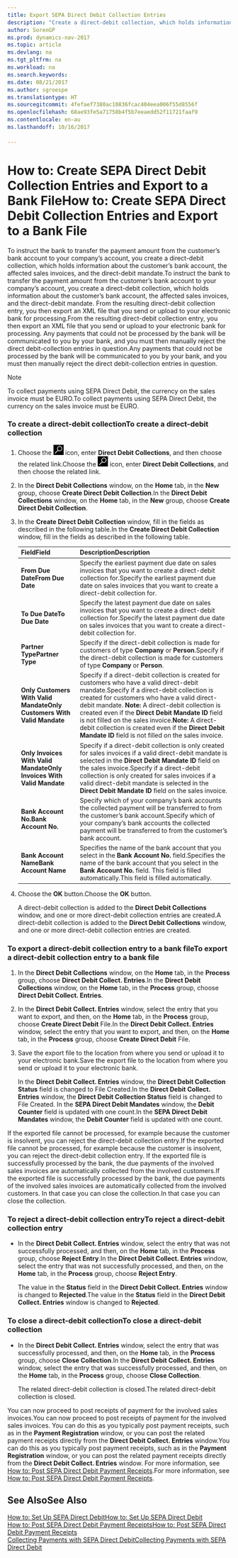 ```yaml
---
title: Export SEPA Direct Debit Collection Entries
description: "Create a direct-debit collection, which holds information about the customer’s bank account, the affected sales invoices, and the direct-debit mandate."
author: SorenGP
ms.prod: dynamics-nav-2017
ms.topic: article
ms.devlang: na
ms.tgt_pltfrm: na
ms.workload: na
ms.search.keywords: 
ms.date: 08/21/2017
ms.author: sgroespe
ms.translationtype: HT
ms.sourcegitcommit: 4fefaef7380ac10836fcac404eea006f55d8556f
ms.openlocfilehash: 68ae93fe5a71758b4f5b7eeaedd52f11721faaf9
ms.contentlocale: en-au
ms.lasthandoff: 10/16/2017

---
```

# <a name="how-to-create-sepa-direct-debit-collection-entries-and-export-to-a-bank-file"></a><span data-ttu-id="8c439-103">How to: Create SEPA Direct Debit Collection Entries and Export to a Bank File</span><span class="sxs-lookup"><span data-stu-id="8c439-103">How to: Create SEPA Direct Debit Collection Entries and Export to a Bank File</span></span>
<span data-ttu-id="8c439-104">To instruct the bank to transfer the payment amount from the customer’s bank account to your company’s account, you create a direct-debit collection, which holds information about the customer’s bank account, the affected sales invoices, and the direct-debit mandate.</span><span class="sxs-lookup"><span data-stu-id="8c439-104">To instruct the bank to transfer the payment amount from the customer’s bank account to your company’s account, you create a direct-debit collection, which holds information about the customer’s bank account, the affected sales invoices, and the direct-debit mandate.</span></span> <span data-ttu-id="8c439-105">From the resulting direct-debit collection entry, you then export an XML file that you send or upload to your electronic bank for processing.</span><span class="sxs-lookup"><span data-stu-id="8c439-105">From the resulting direct-debit collection entry, you then export an XML file that you send or upload to your electronic bank for processing.</span></span> <span data-ttu-id="8c439-106">Any payments that could not be processed by the bank will be communicated to you by your bank, and you must then manually reject the direct debit-collection entries in question.</span><span class="sxs-lookup"><span data-stu-id="8c439-106">Any payments that could not be processed by the bank will be communicated to you by your bank, and you must then manually reject the direct debit-collection entries in question.</span></span>  

> [!NOTE]  
>  <span data-ttu-id="8c439-107">To collect payments using SEPA Direct Debit, the currency on the sales invoice must be EURO.</span><span class="sxs-lookup"><span data-stu-id="8c439-107">To collect payments using SEPA Direct Debit, the currency on the sales invoice must be EURO.</span></span>  

### <a name="to-create-a-direct-debit-collection"></a><span data-ttu-id="8c439-108">To create a direct-debit collection</span><span class="sxs-lookup"><span data-stu-id="8c439-108">To create a direct-debit collection</span></span>  

1. <span data-ttu-id="8c439-109">Choose the ![Search for Page or Report](media/ui-search/search_small.png "Search for Page or Report icon") icon, enter **Direct Debit Collections**, and then choose the related link.</span><span class="sxs-lookup"><span data-stu-id="8c439-109">Choose the ![Search for Page or Report](media/ui-search/search_small.png "Search for Page or Report icon") icon, enter **Direct Debit Collections**, and then choose the related link.</span></span>  
2. <span data-ttu-id="8c439-110">In the **Direct Debit Collections** window, on the **Home** tab, in the **New** group, choose **Create Direct Debit Collection**.</span><span class="sxs-lookup"><span data-stu-id="8c439-110">In the **Direct Debit Collections** window, on the **Home** tab, in the **New** group, choose **Create Direct Debit Collection**.</span></span>  
3. <span data-ttu-id="8c439-111">In the **Create Direct Debit Collection** window, fill in the fields as described in the following table.</span><span class="sxs-lookup"><span data-stu-id="8c439-111">In the **Create Direct Debit Collection** window, fill in the fields as described in the following table.</span></span>  

    |<span data-ttu-id="8c439-112">Field</span><span class="sxs-lookup"><span data-stu-id="8c439-112">Field</span></span>|<span data-ttu-id="8c439-113">Description</span><span class="sxs-lookup"><span data-stu-id="8c439-113">Description</span></span>|  
    |---------------------------------|---------------------------------------|  
    |<span data-ttu-id="8c439-114">**From Due Date**</span><span class="sxs-lookup"><span data-stu-id="8c439-114">**From Due Date**</span></span>|<span data-ttu-id="8c439-115">Specify the earliest payment due date on sales invoices that you want to create a direct-debit collection for.</span><span class="sxs-lookup"><span data-stu-id="8c439-115">Specify the earliest payment due date on sales invoices that you want to create a direct-debit collection for.</span></span>|  
    |<span data-ttu-id="8c439-116">**To Due Date**</span><span class="sxs-lookup"><span data-stu-id="8c439-116">**To Due Date**</span></span>|<span data-ttu-id="8c439-117">Specify the latest payment due date on sales invoices that you want to create a direct-debit collection for.</span><span class="sxs-lookup"><span data-stu-id="8c439-117">Specify the latest payment due date on sales invoices that you want to create a direct-debit collection for.</span></span>|  
    |<span data-ttu-id="8c439-118">**Partner Type**</span><span class="sxs-lookup"><span data-stu-id="8c439-118">**Partner Type**</span></span>|<span data-ttu-id="8c439-119">Specify if the direct-debit collection is made for customers of type **Company** or **Person**.</span><span class="sxs-lookup"><span data-stu-id="8c439-119">Specify if the direct-debit collection is made for customers of type **Company** or **Person**.</span></span>|  
    |<span data-ttu-id="8c439-120">**Only Customers With Valid Mandate**</span><span class="sxs-lookup"><span data-stu-id="8c439-120">**Only Customers With Valid Mandate**</span></span>|<span data-ttu-id="8c439-121">Specify if a direct-debit collection is created for customers who have a valid direct-debit mandate.</span><span class="sxs-lookup"><span data-stu-id="8c439-121">Specify if a direct-debit collection is created for customers who have a valid direct-debit mandate.</span></span> <span data-ttu-id="8c439-122">**Note:**  A direct-debit collection is created even if the **Direct Debit Mandate ID** field is not filled on the sales invoice.</span><span class="sxs-lookup"><span data-stu-id="8c439-122">**Note:**  A direct-debit collection is created even if the **Direct Debit Mandate ID** field is not filled on the sales invoice.</span></span>|  
    |<span data-ttu-id="8c439-123">**Only Invoices With Valid Mandate**</span><span class="sxs-lookup"><span data-stu-id="8c439-123">**Only Invoices With Valid Mandate**</span></span>|<span data-ttu-id="8c439-124">Specify if a direct-debit collection is only created for sales invoices if a valid direct-debit mandate is selected in the **Direct Debit Mandate ID** field on the sales invoice.</span><span class="sxs-lookup"><span data-stu-id="8c439-124">Specify if a direct-debit collection is only created for sales invoices if a valid direct-debit mandate is selected in the **Direct Debit Mandate ID** field on the sales invoice.</span></span>|  
    |<span data-ttu-id="8c439-125">**Bank Account No.**</span><span class="sxs-lookup"><span data-stu-id="8c439-125">**Bank Account No.**</span></span>|<span data-ttu-id="8c439-126">Specify which of your company’s bank accounts the collected payment will be transferred to from the customer’s bank account.</span><span class="sxs-lookup"><span data-stu-id="8c439-126">Specify which of your company’s bank accounts the collected payment will be transferred to from the customer’s bank account.</span></span>|  
    |<span data-ttu-id="8c439-127">**Bank Account Name**</span><span class="sxs-lookup"><span data-stu-id="8c439-127">**Bank Account Name**</span></span>|<span data-ttu-id="8c439-128">Specifies the name of the bank account that you select in the **Bank Account No.** field.</span><span class="sxs-lookup"><span data-stu-id="8c439-128">Specifies the name of the bank account that you select in the **Bank Account No.** field.</span></span> <span data-ttu-id="8c439-129">This field is filled automatically.</span><span class="sxs-lookup"><span data-stu-id="8c439-129">This field is filled automatically.</span></span>|  

4. <span data-ttu-id="8c439-130">Choose the **OK** button.</span><span class="sxs-lookup"><span data-stu-id="8c439-130">Choose the **OK** button.</span></span>  

     <span data-ttu-id="8c439-131">A direct-debit collection is added to the **Direct Debit Collections** window, and one or more direct-debit collection entries are created.</span><span class="sxs-lookup"><span data-stu-id="8c439-131">A direct-debit collection is added to the **Direct Debit Collections** window, and one or more direct-debit collection entries are created.</span></span>  

### <a name="to-export-a-direct-debit-collection-entry-to-a-bank-file"></a><span data-ttu-id="8c439-132">To export a direct-debit collection entry to a bank file</span><span class="sxs-lookup"><span data-stu-id="8c439-132">To export a direct-debit collection entry to a bank file</span></span>  
1. <span data-ttu-id="8c439-133">In the **Direct Debit Collections** window, on the **Home** tab, in the **Process** group, choose **Direct Debit Collect. Entries**.</span><span class="sxs-lookup"><span data-stu-id="8c439-133">In the **Direct Debit Collections** window, on the **Home** tab, in the **Process** group, choose **Direct Debit Collect. Entries**.</span></span>  
2. <span data-ttu-id="8c439-134">In the **Direct Debit Collect. Entries** window, select the entry that you want to export, and then, on the **Home** tab, in the **Process** group, choose **Create Direct Debit** File.</span><span class="sxs-lookup"><span data-stu-id="8c439-134">In the **Direct Debit Collect. Entries** window, select the entry that you want to export, and then, on the **Home** tab, in the **Process** group, choose **Create Direct Debit** File.</span></span>  
3. <span data-ttu-id="8c439-135">Save the export file to the location from where you send or upload it to your electronic bank.</span><span class="sxs-lookup"><span data-stu-id="8c439-135">Save the export file to the location from where you send or upload it to your electronic bank.</span></span>  

     <span data-ttu-id="8c439-136">In the **Direct Debit Collect. Entries** window, the **Direct Debit Collection Status** field is changed to File Created.</span><span class="sxs-lookup"><span data-stu-id="8c439-136">In the **Direct Debit Collect. Entries** window, the **Direct Debit Collection Status** field is changed to File Created.</span></span> <span data-ttu-id="8c439-137">In the **SEPA Direct Debit Mandates** window, the **Debit Counter** field is updated with one count.</span><span class="sxs-lookup"><span data-stu-id="8c439-137">In the **SEPA Direct Debit Mandates** window, the **Debit Counter** field is updated with one count.</span></span>  

<span data-ttu-id="8c439-138">If the exported file cannot be processed, for example because the customer is insolvent, you can reject the direct-debit collection entry.</span><span class="sxs-lookup"><span data-stu-id="8c439-138">If the exported file cannot be processed, for example because the customer is insolvent, you can reject the direct-debit collection entry.</span></span> <span data-ttu-id="8c439-139">If the exported file is successfully processed by the bank, the due payments of the involved sales invoices are automatically collected from the involved customers.</span><span class="sxs-lookup"><span data-stu-id="8c439-139">If the exported file is successfully processed by the bank, the due payments of the involved sales invoices are automatically collected from the involved customers.</span></span> <span data-ttu-id="8c439-140">In that case you can close the collection.</span><span class="sxs-lookup"><span data-stu-id="8c439-140">In that case you can close the collection.</span></span>  

### <a name="to-reject-a-direct-debit-collection-entry"></a><span data-ttu-id="8c439-141">To reject a direct-debit collection entry</span><span class="sxs-lookup"><span data-stu-id="8c439-141">To reject a direct-debit collection entry</span></span>  

* <span data-ttu-id="8c439-142">In the **Direct Debit Collect. Entries** window, select the entry that was not successfully processed, and then, on the **Home** tab, in the **Process** group, choose **Reject Entry**.</span><span class="sxs-lookup"><span data-stu-id="8c439-142">In the **Direct Debit Collect. Entries** window, select the entry that was not successfully processed, and then, on the **Home** tab, in the **Process** group, choose **Reject Entry**.</span></span>  

     <span data-ttu-id="8c439-143">The value in the **Status** field in the **Direct Debit Collect. Entries** window is changed to **Rejected**.</span><span class="sxs-lookup"><span data-stu-id="8c439-143">The value in the **Status** field in the **Direct Debit Collect. Entries** window is changed to **Rejected**.</span></span>  

### <a name="to-close-a-direct-debit-collection"></a><span data-ttu-id="8c439-144">To close a direct-debit collection</span><span class="sxs-lookup"><span data-stu-id="8c439-144">To close a direct-debit collection</span></span>  
*  <span data-ttu-id="8c439-145">In the **Direct Debit Collect. Entries** window, select the entry that was successfully processed, and then, on the **Home** tab, in the **Process** group, choose **Close Collection**.</span><span class="sxs-lookup"><span data-stu-id="8c439-145">In the **Direct Debit Collect. Entries** window, select the entry that was successfully processed, and then, on the **Home** tab, in the **Process** group, choose **Close Collection**.</span></span>  

     <span data-ttu-id="8c439-146">The related direct-debit collection is closed.</span><span class="sxs-lookup"><span data-stu-id="8c439-146">The related direct-debit collection is closed.</span></span>  

<span data-ttu-id="8c439-147">You can now proceed to post receipts of payment for the involved sales invoices.</span><span class="sxs-lookup"><span data-stu-id="8c439-147">You can now proceed to post receipts of payment for the involved sales invoices.</span></span> <span data-ttu-id="8c439-148">You can do this as you typically post payment receipts, such as in the **Payment Registration** window, or you can post the related payment receipts directly from the **Direct Debit Collect. Entries** window.</span><span class="sxs-lookup"><span data-stu-id="8c439-148">You can do this as you typically post payment receipts, such as in the **Payment Registration** window, or you can post the related payment receipts directly from the **Direct Debit Collect. Entries** window.</span></span> <span data-ttu-id="8c439-149">For more information, see [How to: Post SEPA Direct Debit Payment Receipts](finance-how-to-post-sepa-direct-debit-payment-receipts.md).</span><span class="sxs-lookup"><span data-stu-id="8c439-149">For more information, see [How to: Post SEPA Direct Debit Payment Receipts](finance-how-to-post-sepa-direct-debit-payment-receipts.md).</span></span>  

## <a name="see-also"></a><span data-ttu-id="8c439-150">See Also</span><span class="sxs-lookup"><span data-stu-id="8c439-150">See Also</span></span>  
[<span data-ttu-id="8c439-151">How to: Set Up SEPA Direct Debit</span><span class="sxs-lookup"><span data-stu-id="8c439-151">How to: Set Up SEPA Direct Debit</span></span>](finance-how-to-set-up-sepa-direct-debit.md)  
[<span data-ttu-id="8c439-152">How to: Post SEPA Direct Debit Payment Receipts</span><span class="sxs-lookup"><span data-stu-id="8c439-152">How to: Post SEPA Direct Debit Payment Receipts</span></span>](finance-how-to-post-sepa-direct-debit-payment-receipts.md)  
[<span data-ttu-id="8c439-153">Collecting Payments with SEPA Direct Debit</span><span class="sxs-lookup"><span data-stu-id="8c439-153">Collecting Payments with SEPA Direct Debit</span></span>](finance-collect-payments-with-sepa-direct-debit.md)  

